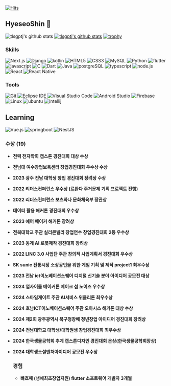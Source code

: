 [![Hits](https://hits.seeyoufarm.com/api/count/incr/badge.svg?url=https%3A%2F%2Fgithub.com%2Ftlsgptj&count_bg=%2379C83D&title_bg=%23555555&icon=&icon_color=%23E7E7E7&title=hits&edge_flat=false)](https://hits.seeyoufarm.com)
## HyeseoShin 👋
![tlsgptj's github stats](https://github-readme-stats.vercel.app/api?username=tlsgptj&show_icons=true) 
[![tlsgptj's github stats](https://github-readme-stats.vercel.app/api/top-langs/?username=tlsgptj&show_icons=true&hide_border=true&title_color=004386&icon_color=004386&layout=compact)](https://github.com/tlsgptj)
[![trophy](https://github-profile-trophy.vercel.app/?username=tlsgptj)](https://github.com/ryo-ma/github-profile-trophy)

### Skills
![Next.js](https://img.shields.io/badge/Next.js-000000.svg?&style=for-the-badge&logo=Next.js&logoColor=white)
![Django](https://img.shields.io/badge/Django-092E20.svg?&style=for-the-badge&logo=Django&logoColor=white)
![kotlin](https://img.shields.io/badge/kotlin-7F52FF.svg?&style=for-the-badge&logo=kotlin&logoColor=white)
![HTML5](https://img.shields.io/badge/HTML5-E34F26.svg?&style=for-the-badge&logo=HTML5&logoColor=white)
![CSS3](https://img.shields.io/badge/CSS3-1572B6.svg?&style=for-the-badge&logo=CSS3&logoColor=white)
![MySQL](https://img.shields.io/badge/MySQL-4479A1.svg?&style=for-the-badge&logo=MySQL&logoColor=white)
![Python](https://img.shields.io/badge/Python-F80000.svg?&style=for-the-badge&logo=python&logoColor=white)
![flutter](https://img.shields.io/badge/flutter-FFA000.svg?&style=for-the-badge&logo=flutter&logoColor=white)
![javascript](https://img.shields.io/badge/javascript-388E3C.svg?&style=for-the-badge&logo=javascript&logoColor=white)
![C](https://img.shields.io/badge/C-A8B9CC.svg?&style=for-the-badge&logo=C&logoColor=white)
![Dart](https://img.shields.io/badge/Dart-0175C2.svg?&style=for-the-badge&logo=dart&logoColor=white)
![Java](https://img.shields.io/badge/Java-007396.svg?&style=for-the-badge&logo=Java&logoColor=white)
![postgreSQL](https://img.shields.io/badge/postgreSQL-336791.svg?&style=for-the-badge&logo=postgreSQL&logoColor=white)
![typescript](https://img.shields.io/badge/typescript-1C3F95.svg?&style=for-the-badge&logo=typescript&logoColor=white)
![node.js](https://img.shields.io/badge/node.js-339933.svg?&style=for-the-badge&logo=node.js&logoColor=white)
![React](https://img.shields.io/badge/React-61DAFB.svg?&style=for-the-badge&logo=React&logoColor=white)
![React Native](https://img.shields.io/badge/ReactNative-339933.svg?&style=for-the-badge&logo=react&logoColor=white)

### Tools
![Git](https://img.shields.io/badge/Git-F05032.svg?&style=for-the-badge&logo=Git&logoColor=white)
![Eclipse IDE](https://img.shields.io/badge/Eclipse%20IDE-2C2255.svg?&style=for-the-badge&logo=Eclipse%20IDE&logoColor=white)
![Visual Studio Code](https://img.shields.io/badge/Visual%20Studio%20Code-007ACC.svg?&style=for-the-badge&logo=Visual%20Studio%20Code&logoColor=white)
![Android Studio](https://img.shields.io/badge/Android%20Studio-3DDC84.svg?&style=for-the-badge&logo=Android%20Studio&logoColor=white)
![Firebase](https://img.shields.io/badge/Firebase-8BC34A.svg?&style=for-the-badge&logo=Firebase&logoColor=white)
![Linux](https://img.shields.io/badge/Linux-FFCE00.svg?&style=for-the-badge&logo=Linux&logoColor=white)
![ubuntu](https://img.shields.io/badge/ubuntu-E95420.svg?&style=for-the-badge&logo=ubuntu&logoColor=white)
![intellij](https://img.shields.io/badge/intellij-FFC66D.svg?&style=for-the-badge&logo=intellijidea&logoColor=white)

## Learning
![Vue.js](https://img.shields.io/badge/Vue.js-42b983.svg?&style=for-the-badge&logo=Vue.js&logoColor=white)
![springboot](https://img.shields.io/badge/springboot-6DB33F.svg?&style=for-the-badge&logo=springboot&logoColor=white)
![NestJS](https://img.shields.io/badge/NestJS-E0234E.svg?&style=for-the-badge&logo=NestJS&logoColor=white)

### 수상 (19)
- **전력 전자학회 캡스톤 경진대회 대상 수상**
- **전남대 여수창업보육센터 창업경진대회 우수상 수상**
- **2023 광주 전남 대학생 창업 경진대회 장려상 수상**
- **2022 리더스컨퍼런스 우수상 (르완다 주거문제 기획 프로젝트 진행)**
- **2022 리더스컨퍼런스 보츠와나 문화체육부 장관상**
- **데이터 활용 해커톤 경진대회 우수상**
- **2023 에어 메이커 해커톤 장려상**
- **전북대학교 주관 실리콘벨리 창업연수 창업경진대회 2등 우수상**
- **2023 동계 AI 로봇제작 경진대회 장려상**
- **2022 LINC 3.0 사업단 주관 창의적 사업계획서 경진대회 우수상**
- **SK sunic 전통시장 소상공인을 위한 게임 기획 및 제작 project1 최우수상**
- **2023 전남 ict이노베이션스퀘어 디지털 신기술 분야 아이디어 공모전 대상**
- **2024 업사이클 메이커톤 메이크 섬 노이즈 우수상**
- **2024 스마일게이트 주관 AI서비스 위클리톤 최우수상**
- **2024 호남ICT이노베이션스퀘어 주관 오아시스 해커톤 대상 수상**
- **2024 제2회 광주광역시 북구청장배 청년창업 아이디어 경진대회 장려상**
- **2024 전남대학교 대학생/대학원생 창업경진대회 최우수상**
- **2024 한국생물공학회 추계 캡스톤디자인 경진대회 은상(한국생물공학회장상)**
- **2024 대학생소셜벤처아이디어 공모전 우수상**

  ### 경험
  - **빠흐페 (생애최초창업지원) flutter 소프트웨어 개발자 3개월** 
